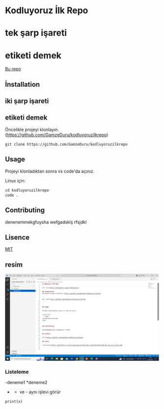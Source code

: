 # Kodluyoruz İlk Repo
# tek şarp işareti <h1> etiketi demek

[Bu repo](https://kodluyoruz.org/tr/kodluyoruz/) 

## İnstallation
## iki şarp işareti <h2> etiketi demek 
Öncelikle projeyi klonlayın.(https://github.com/GamzeDuru/kodluyoruzilkrepo)

```
git clone https://github.com/GamzeDuru/kodluyoruzilkrepo

```

## Usage

Projeyi klonladıktan sonra vs code'da açınız.

Linux için:
```linux
cd kodluyoruzilkrepo
code .
```

## Contributing

denenemmekgfuysha wefgadsklş rfsjdkl

## Lisence

[MIT](https://github.com/GamzeDuru/kodluyoruzilkrepo)

## resim

![Markdown](ders1.png)

### Listeleme
-deneme1
*deneme2
-  * ve - aynı işlevi görür

``` pyhton
print(x)
 
```
